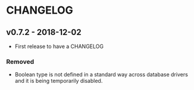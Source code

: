 # CHANGELOG

## v0.7.2 - 2018-12-02
- First release to have a CHANGELOG

### Removed
- Boolean type is not defined in a standard way across database drivers and it is being temporarily disabled.
